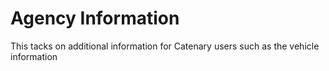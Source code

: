 # Agency Information

This tacks on additional information for Catenary users such as the vehicle information
